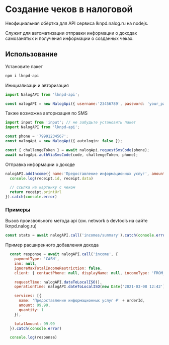 # Создание чеков в налоговой
Неофициальная обёртка для API сервиса lknpd.nalog.ru на nodejs.

Служит для автоматизации отправки информации о доходах самозанятых и получения информации о созданных чеках.

## Использование
Установите пакет
```bash
npm i lknpd-api
```


Инициализаци и авторизация
```javascript
import NalogAPI from 'lknpd-api';

const nalogAPI = new NalogApi({ username:'23456789', password: 'your_pass' })
```

Также возможна авторизация по SMS
```typescript
import input from 'input'; // не забудьте установить пакет
import NalogAPI from 'lknpd-api';

const phone = '79991234567';
const nalogApi = new NalogApi({ autologin: false });

const { challengeToken } = await nalogApi.requestSmsCode(phone);
await nalogApi.authViaSmsCode(code, challengeToken, phone);

```

Отправка информации о доходе
```javascript
nalogAPI.addIncome({ name:'Предоставление информационных услуг', amount: 99.99 }).then( receipt => {
  console.log(receipt.id, receipt.data)

  // ссылка на картинку с чеком
  return receipt.printUrl
}).catch(console.error)
```

### Примеры
Вызов произвольного метода api (см. network в devtools на сайте lknpd.nalog.ru)
```javascript
const stats = await nalogAPI.call('incomes/summary').catch(console.error)
```

Пример расширенного добавления дохода
```javascript
  const response = await nalogAPI.call('income', {
    paymentType: 'CASH',
    inn: null,
    ignoreMaxTotalIncomeRestriction: false,
    client: { contactPhone: null, displayName: null, incomeType: 'FROM_INDIVIDUAL' },

    requestTime: nalogAPI.dateToLocalISO(),
    operationTime: nalogAPI.dateToLocalISO(new Date('2021-03-08 12:42')),

    services: [{
      name: 'Предоставление информационных услуг #' + orderId,
      amount: 99.99,
      quantity: 1
    }],

    totalAmount: 99.99
  }).catch(console.error)

  console.log(response)

```




